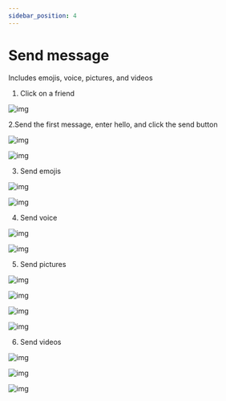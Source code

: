 ```yaml
---
sidebar_position: 4
---
```


# Send message

Includes  emojis, voice, pictures, and videos

1. Click on a friend

![img](img/Send-message-1.png)

2.Send the first message, enter hello, and click the send button

![img](img/Send-message-2.png)

![img](img/Send-message-3.png)

3. Send emojis

![img](img/Send-message-4.png)

![img](img/Send-message-5.png)

4. Send voice

![img](img/Send-message-6.png)

![img](img/Send-message-7.png)

5. Send pictures

![img](img/Send-message-8.png)

![img](img/Send-message-9.png)

![img](img/Send-message-10.png)

![img](img/Send-message-11.png)

6. Send videos

![img](img/Send-message-12.png)

![img](img/Send-message-13.png)

![img](img/Send-message-14.png)
